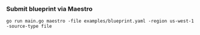 ### Submit blueprint via Maestro
```
go run main.go maestro -file examples/blueprint.yaml -region us-west-1 -source-type file
```